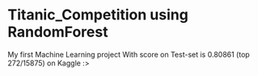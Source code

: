 # Titanic_Competition using RandomForest
My first Machine Learning project With score on Test-set is 0.80861 (top 272/15875) on Kaggle :>
